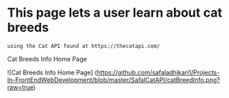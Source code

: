 #   This page lets a user learn about cat breeds
    using the Cat API found at https://thecatapi.com/

Cat Breeds Info Home Page

![Cat Breeds Info Home Page] (https://github.com/safaladhikari1/Projects-In-FrontEndWebDevelopment/blob/master/SafalCatAPI/catBreedInfo.png?raw=true)